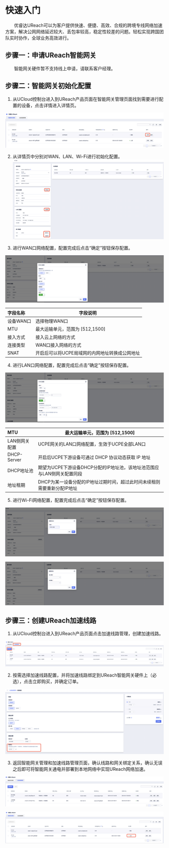 # 快速入门

&emsp;&emsp;优睿达UReach可以为客户提供快速、便捷、高效、合规的跨境专线网络加速方案，解决公网网络延迟较大、丢包率较高，稳定性较差的问题。轻松实现跨国团队实时协作，全球业务高效进行。

## **步骤一：申请UReach智能网关**

&emsp;&emsp;智能网关硬件暂不支持线上申请，请联系客户经理。

## **步骤二：智能网关初始化配置**

1. 从UCloud控制台进入到UReach产品页面在智能网关管理页面找到需要进行配置的设备，点击详情进入详情页。

![quick_start1](/images/quick_start1.png)

2. 从详情页中分别对WAN、LAN、Wi-Fi进行初始化配置。
![quick_start2](/images/quick_start2.png)

3.  进行WAN口网络配置，配置完成后点击“确定”按钮保存配置。

![quick_start3](/images/quick_start3.png)

| 字段名称  | 字段说明                                       |
| :-------- | ---------------------------------------------- |
| 设备WAN口 | 选择物理WAN口                                  |
| MTU       | 最大运输单元，范围为 [512,1500]                |
| 接入方式  | 接入云上网络的方式                             |
| 连接类型  | WAN口接入网络的方式                            |
| SNAT      | 开启后可以将UCPE局域网的内网地址转换成公网地址 |

4. 进行LAN口网络配置，配置完成后点击“确定”按钮保存配置。

![quick_start4](/images/quick_start4.png)

| MTU           | 最大运输单元，范围为 [512,1500]                              |
| :------------ | ------------------------------------------------------------ |
| LAN侧网关配置 | UCPE网关的LAN口网络配置，生效于UCPE全部LAN口                 |
| DHCP-Server   | 开启后UCPE下游设备可通过 DHCP 协议动态获取 IP 地址           |
| DHCP地址池    | 期望为UCPE下游设备DHCP分配的IP地址池，该地址池范围应与LAN侧网关配置同段 |
| 地址租期      | DHCP为某一设备分配的IP地址过期时间，超过此时间未续租则需要重新分配IP地址 |

5. 进行Wi-Fi网络配置，配置完成后点击“确定”按钮保存配置。

![quick_start5](/images/quick_start5.png)

![quick_start6](/images/quick_start6.png)

## **步骤三：创建UReach加速线路**

1. 从UCloud控制台进入到UReach产品页面点击加速线路管理，创建加速线路。

![quick_start7](/images/quick_start7.png)

2. 按需选择加速线路配置，并将加速线路绑定到UReach智能网关硬件上（必选），点击立即购买，并确定订单。

![quick_start8](/images/quick_start8.png)

3. 返回智能网关管理和加速线路管理页面，确认线路和网关绑定关系，确认无误之后即可将智能网关通电并部署到本地网络中实现UReach网络加速。

![quick_start9](/images/quick_start9.png)

![quick_start10](/images/quick_start10.png)
